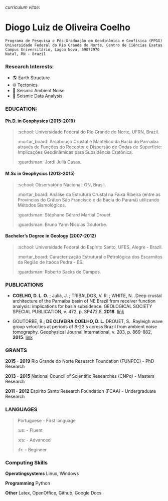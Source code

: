 _curriculum vitae_:

# Diogo Luiz de Oliveira Coelho
```
Programa de Pesquisa e Pós-Graduação em Geodinâmica e Geofísica (PPGG)
Universidade Federal do Rio Grande do Norte, Centro de Ciências Exatas
Campus Universitário, Lagoa Nova, 59072970
Natal, RN - Brazil
```


### Research Interests:  

- :earth_americas: Earth Structure
- :globe_with_meridians: Tectonics
- :ocean: Seismic Ambient Noise
- :mag_right: Seismic Data Analysis

### EDUCATION:

#### Ph.D. in Geophysics (2015-2019)

> <p>:school: Universidade Federal do Rio Grande do Norte, UFRN, Brazil.</p>
> <p> :mortar_board: Arcabouço Crustal e Mantélico da Bacia do Parnaíba através de Funções do Receptor e Dispersão de Ondas de Superfície: Implicações Geodinâmicas para Subsidência Cratônica.</p>
> <p> :guardsman: Jordi Julià Casas.</p>

#### M.Sc in Geophysics (2013-2015)

> <p> :school: Observatório Nacional, ON, Brasil.</p>
> <p> :mortar_board: Análise da Estrutura Crustal na Faixa Ribeira (entre as Províncias do Cráton São Francisco e da Bacia do Paraná) utilizando Métodos Sismológicos.</p>
> <p> :guardsman: Stéphane Gérard Martial Drouet.</p>
> <p> :guardsman: Bruno Yann Nicolas Goutorbe.</p>

#### Bachelor’s Degree in Geology (2007-2012)

> <p> :school: Universidade Federal do Espírito Santo, UFES, Alegre - Brazil.</p>
> <p> :mortar_board: Caracterização Estrutural e Petrológica dos Escarnitos da Região de Itaóca Pedra - ES.</p>
> <p> :guardsman: Roberto Sacks de Campos.</p>

### PUBLICATIONS

- **COELHO, D. L. O.** ; Julià, J. ; TRIBALDOS, V. R. ; WHITE, N. .Deep crustal architecture of the Parnaíba basin of NE Brazil from receiver function analysis: implications for basin subsidence. GEOLOGICAL SOCIETY SPECIAL PUBLICATION, v. 472, p. SP472.8, **2018**. [link](https://sp.lyellcollection.org/content/specpubgsl/early/2018/05/15/SP472.8.full.pdf)

- GOUTORBE, B.; **DE OLIVEIRA COELHO, D. L.**;DROUET, S. .Rayleigh wave group velocities at periods of 6-23 s across Brazil from ambient noise tomography. Geophysical Journal International, v. 203, p. 869-882, **2015**. [link](https://academic.oup.com/gji/article-pdf/203/2/869/5872301/ggv343.pdf)

### GRANTS

**2015 - 2019** Rio Grande do Norte Research Foundation (FUNPEC) - PhD Research

**2013 - 2015** National Council of Scientific Researches (CNPq) - Masters Research

**2011 - 2012** Espírito Santo Research Foundation (FCAA) - Undergraduate Research

### LANGUAGES

> <p> Portuguese - First language </p>
> <p> :us: - Fluent </p>
> <p> :es: - Advanced </p>
> <p> :fr: - Beginner </p>

### Computing Skills

**Operatingsystems** Linux, Windows
  
**Programming** Python

**Other**  Latex, OpenOffice, Github, Google Docs
